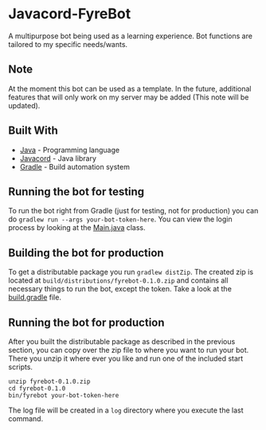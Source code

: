 # Javacord-FyreBot

A multipurpose bot being used as a learning experience. Bot functions are tailored to my specific needs/wants.

## Note
At the moment this bot can be used as a template. In the future, additional features that will only work on my server may be added (This note will be updated).

## Built With

* [Java](https://www.java.com/) - Programming language
* [Javacord](https://javacord.org/) - Java library
* [Gradle](https://gradle.org/) - Build automation system

## Running the bot for testing

To run the bot right from Gradle (just for testing, not for production) you can do `gradlew run --args your-bot-token-here`.
You can view the login process by looking at the 
[Main.java](https://github.com/Pavillin/Javacord-FyreBot/blob/master/src/main/java/com/deadfyre/fyrebot/Main.java)
class.

## Building the bot for production

To get a distributable package you run `gradlew distZip`. The created zip is located at `build/distributions/fyrebot-0.1.0.zip` and contains all necessary things to run the bot, except the token.
Take a look at the [build.gradle](https://github.com/Pavillin/Javacord-FyreBot/blob/master/build.gradle) file.

## Running the bot for production

After you built the distributable package as described in the previous section, you can copy over the zip file to where you want to run your bot. There you unzip it where ever you like and run one of the included start scripts.

```shell
unzip fyrebot-0.1.0.zip
cd fyrebot-0.1.0
bin/fyrebot your-bot-token-here
```

The log file will be created in a `log` directory where you execute the last command.

